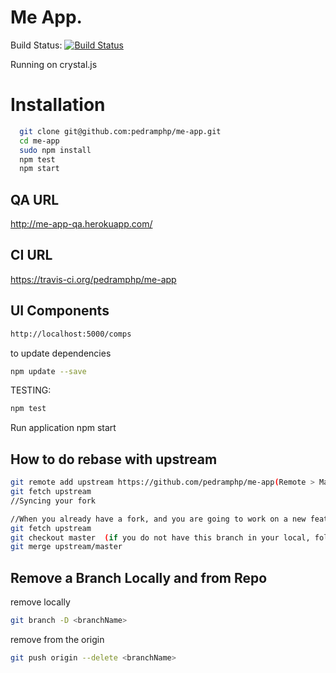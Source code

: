 Me App.
==
Build Status: [![Build Status](https://travis-ci.org/pedramphp/me-app.svg?branch=master)](https://travis-ci.org/pedramphp/me-app)

Running on crystal.js

# Installation
```sh
  git clone git@github.com:pedramphp/me-app.git
  cd me-app
  sudo npm install
  npm test
  npm start
```

QA URL
----------------------
http://me-app-qa.herokuapp.com/

CI URL
---------------------
https://travis-ci.org/pedramphp/me-app


UI Components
-----------------------
```sh
http://localhost:5000/comps
```

to update dependencies
```sh
npm update --save
```

TESTING:
```sh
npm test
```
Run application
npm start


How to do rebase with upstream
---------------------
```sh
git remote add upstream https://github.com/pedramphp/me-app(Remote > Manage Remotes > Add )
git fetch upstream 
//Syncing your fork

//When you already have a fork, and you are going to work on a new feature, 
git fetch upstream
git checkout master  (if you do not have this branch in your local, follow "Pull a new branch..." steps)
git merge upstream/master
```

Remove a Branch Locally and from Repo
---------------------
remove locally
```sh
git branch -D <branchName>
```

remove from the origin
```sh
git push origin --delete <branchName>
```


